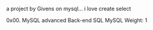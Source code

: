 a project by Givens on mysql... i love create select 

0x00. MySQL advanced
Back-end
SQL
MySQL
 Weight: 1
